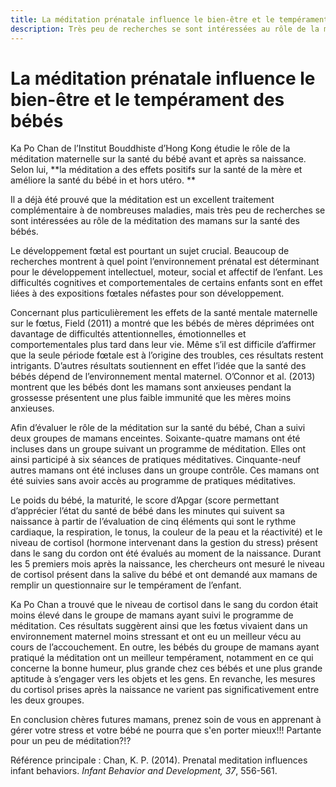 ```yaml
---
title: La méditation prénatale influence le bien-être et le tempérament des bébés
description: Très peu de recherches se sont intéressées au rôle de la méditation des mamans sur la santé des bébés.
---
```


# La méditation prénatale influence le bien-être et le tempérament des bébés

Ka Po Chan de l’Institut Bouddhiste d’Hong Kong étudie le rôle de la méditation maternelle sur la santé du bébé avant et après sa naissance. Selon lui, **la méditation a des effets positifs sur la santé de la mère et améliore la santé du bébé in et hors utéro. **

Il a déjà été prouvé que la méditation est un excellent traitement complémentaire à de nombreuses maladies, mais très peu de recherches se sont intéressées au rôle de la méditation des mamans sur la santé des bébés.

Le développement fœtal est pourtant un sujet crucial. Beaucoup de recherches montrent à quel point l’environnement prénatal est déterminant pour le développement intellectuel, moteur, social et affectif de l’enfant. Les difficultés cognitives et comportementales de certains enfants sont en effet liées à des expositions fœtales néfastes pour son développement.

Concernant plus particulièrement les effets de la santé mentale maternelle sur le fœtus, Field (2011) a montré que les bébés de mères déprimées ont davantage de difficultés attentionnelles, émotionnelles et comportementales plus tard dans leur vie. Même s’il est difficile d’affirmer que la seule période fœtale est à l’origine des troubles, ces résultats restent intrigants. D’autres résultats soutiennent en effet l’idée que la santé des bébés dépend de l’environnement mental maternel. O’Connor et al. (2013) montrent que les bébés dont les mamans sont anxieuses pendant la grossesse présentent une plus faible immunité que les mères moins anxieuses.

Afin d’évaluer le rôle de la méditation sur la santé du bébé, Chan a suivi deux groupes de mamans enceintes. Soixante-quatre mamans ont été incluses dans un groupe suivant un programme de méditation. Elles ont ainsi participé à six séances de pratiques méditatives. Cinquante-neuf autres mamans ont été incluses dans un groupe contrôle. Ces mamans ont été suivies sans avoir accès au programme de pratiques méditatives.

Le poids du bébé, la maturité, le score d’Apgar (score permettant d’apprécier l’état du santé de bébé dans les minutes qui suivent sa naissance à partir de l’évaluation de cinq éléments qui sont le rythme cardiaque, la respiration, le tonus, la couleur de la peau et la réactivité) et le niveau de cortisol (hormone intervenant dans la gestion du stress) présent dans le sang du cordon ont été évalués au moment de la naissance. Durant les 5 premiers mois après la naissance, les chercheurs ont mesuré le niveau de cortisol présent dans la salive du bébé et ont demandé aux mamans de remplir un questionnaire sur le tempérament de l’enfant.

Ka Po Chan a trouvé que le niveau de cortisol dans le sang du cordon était moins élevé dans le groupe de mamans ayant suivi le programme de méditation. Ces résultats suggèrent ainsi que les fœtus vivaient dans un environnement maternel moins stressant et ont eu un meilleur vécu au cours de l’accouchement. En outre, les bébés du groupe de mamans ayant pratiqué la méditation ont un meilleur tempérament, notamment en ce qui concerne la bonne humeur, plus grande chez ces bébés et une plus grande aptitude à s’engager vers les objets et les gens. En revanche, les mesures du cortisol prises après la naissance ne varient pas significativement entre les deux groupes.

En conclusion chères futures mamans, prenez soin de vous en apprenant à gérer votre stress et votre bébé ne pourra que s'en porter mieux!!! Partante pour un peu de méditation?!?

Référence principale : Chan, K. P. (2014). Prenatal meditation influences infant behaviors. *Infant Behavior and Development, 37*, 556-561.